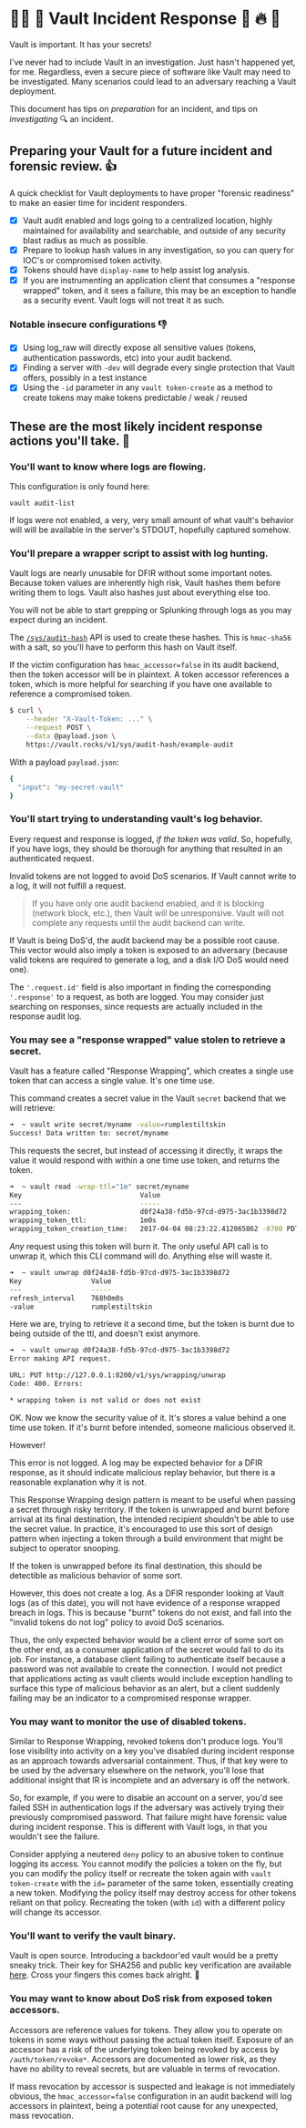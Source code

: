 # :rotating_light::fire: :key: Vault Incident Response :key: :fire: :rotating_light:
Vault is important. It has your secrets!

I've never had to include Vault in an investigation. Just hasn't happened yet, for me. Regardless, even a secure piece of software like Vault may need to be investigated. Many scenarios could lead to an adversary reaching a Vault deployment.

This document has tips on _preparation_ for an incident, and tips on _investigating_ :mag: an incident.

## Preparing your Vault for a future incident and forensic review. :thumbsup:
A quick checklist for Vault deployments to have proper "forensic readiness" to make an easier time for incident responders.

- [x] Vault audit enabled and logs going to a centralized location, highly maintained for availability and searchable, and outside of any security blast radius as much as possible.
- [x] Prepare to lookup hash values in any investigation, so you can query for IOC's or compromised token activity.
- [x] Tokens should have `display-name` to help assist log analysis.
- [x] If you are instrumenting an application client that consumes a "response wrapped" token, and it sees a failure, this may be an exception to handle as a security event. Vault logs will not treat it as such.

### Notable insecure configurations :thumbsdown:
- [x] Using log_raw will directly expose all sensitive values (tokens, authentication passwords, etc) into your audit backend.
- [x] Finding a server with `-dev` will degrade every single protection that Vault offers, possibly in a test instance
- [x] Using the `-id` parameter in any `vault token-create` as a method to create tokens may make tokens predictable / weak / reused

## These are the most likely incident response actions you'll take. :fire_engine:

### You'll want to know where logs are flowing.
This configuration is only found here:

`vault audit-list`

If logs were not enabled, a very, very small amount of what vault's behavior will will be available in the server's STDOUT, hopefully captured somehow.

### You'll prepare a wrapper script to assist with log hunting.
Vault logs are nearly unusable for DFIR without some important notes. Because token values are inherently high risk, Vault hashes them before writing them to logs. Vault also hashes just about everything else too.

You will not be able to start grepping or Splunking through logs as you may expect during an incident.

The [`/sys/audit-hash`](https://www.vaultproject.io/api/system/audit-hash.html) API is used to create these hashes. This is `hmac-sha56` with a salt, so you'll have to perform this hash on Vault itself.

If the victim configuration has `hmac_accessor=false` in its audit backend, then the token accessor will be in plaintext. A token accessor references a token, which is more helpful for searching if you have one available to reference a compromised token.

```bash
$ curl \
    --header "X-Vault-Token: ..." \
    --request POST \
    --data @payload.json \
    https://vault.rocks/v1/sys/audit-hash/example-audit
```
With a payload `payload.json`:
```bash
{
  "input": "my-secret-vault"
}
```

### You'll start trying to understanding vault's log behavior.
Every request and response is logged, _if the token was valid_. So, hopefully, if you have logs, they should be thorough for anything that resulted in an authenticated request.

Invalid tokens are not logged to avoid DoS scenarios. If Vault cannot write to a log, it will not fulfill a request.

> If you have only one audit backend enabled, and it is blocking (network block, etc.), then Vault will be unresponsive. Vault will not complete any requests until the audit backend can write.

If Vault is being DoS'd, the audit backend may be a possible root cause. This vector would also imply a token is exposed to an adversary (because valid tokens are required to generate a log, and a disk I/O DoS would need one).

The `'.request.id'` field is also important in finding the corresponding `'.response'` to a request, as both are logged. You may consider just searching on responses, since requests are actually included in the response audit log.

### You may see a "response wrapped" value stolen to retrieve a secret.
Vault has a feature called "Response Wrapping", which creates a single use token that can access a single value. It's one time use.

This command creates a secret value in the Vault `secret` backend that we will retrieve:

```bash
➜  ~ vault write secret/myname -value=rumplestiltskin          
Success! Data written to: secret/myname
```

This requests the secret, but instead of accessing it directly, it wraps the value it would respond with within a one time use token, and returns the token.

```bash
➜  ~ vault read -wrap-ttl="1m" secret/myname          
Key                          	Value
---                          	-----
wrapping_token:              	d0f24a38-fd5b-97cd-d975-3ac1b3398d72
wrapping_token_ttl:          	1m0s
wrapping_token_creation_time:	2017-04-04 08:23:22.412065862 -0700 PDT
```

*Any* request using this token will burn it. The only useful API call is to unwrap it, which this CLI command will do. Anything else will waste it.

```bash
➜  ~ vault unwrap d0f24a38-fd5b-97cd-d975-3ac1b3398d72
Key             	Value
---             	-----
refresh_interval	768h0m0s
-value          	rumplestiltskin
```

Here we are, trying to retrieve it a second time, but the token is burnt due to being outside of the ttl, and doesn't exist anymore.

```bash
➜  ~ vault unwrap d0f24a38-fd5b-97cd-d975-3ac1b3398d72
Error making API request.

URL: PUT http://127.0.0.1:8200/v1/sys/wrapping/unwrap
Code: 400. Errors:

* wrapping token is not valid or does not exist
```

OK. Now we know the security value of it. It's stores a value behind a one time use token. If it's burnt before intended, someone malicious observed it.

However!

This error is not logged. A log may be expected behavior for a DFIR response, as it should indicate malicious replay behavior, but there is a reasonable explanation why it is not.

This Response Wrapping design pattern is meant to be useful when passing a secret through risky territory. If the token is unwrapped and burnt before arrival at its final destination, the intended recipient shouldn't be able to use the secret value. In practice, it's encouraged to use this sort of design pattern when injecting a token through a build environment that might be subject to operator snooping.

If the token is unwrapped before its final destination, this should be detectible as malicious behavior of some sort.

However, this does not create a log. As a DFIR responder looking at Vault logs (as of this date), you will not have evidence of a response wrapped breach in logs. This is because "burnt" tokens do not exist, and fall into the "invalid tokens do not log" policy to avoid DoS scenarios.

Thus, the only expected behavior would be a client error of some sort on the other end, as a consumer application of the secret would fail to do its job. For instance, a database client failing to authenticate itself because a password was not available to create the connection. I would not predict that applications acting as vault clients would include exception handling to surface this type of malicious behavior as an alert, but a client suddenly failing may be an indicator to a compromised response wrapper.

### You may want to monitor the use of disabled tokens.
Similar to Response Wrapping, revoked tokens don't produce logs. You'll lose visibility into activity on a key you've disabled during incident response as an approach towards adversarial containment. Thus, if that key were to be used by the adversary elsewhere on the network, you'll lose that additional insight that IR is incomplete and an adversary is off the network.

So, for example, if you were to disable an account on a server, you'd see failed SSH in authentication logs if the adversary was actively trying their previously compromised password. That failure might have forensic value during incident response. This is different with Vault logs, in that you wouldn't see the failure.

Consider applying a neutered `deny` policy to an abusive token to continue logging its access. You cannot modify the policies a token on the fly, but you can modify the policy itself or recreate the token again with `vault token-create` with the `id=` parameter of the same token, essentially creating a new token. Modifying the policy itself may destroy access for other tokens reliant on that policy. Recreating the token (with `id`) with a different policy will change its accessor.

### You'll want to verify the vault binary.
Vault is open source. Introducing a backdoor'ed vault would be a pretty sneaky trick. Their key for SHA256 and public key verification are available [here](https://www.hashicorp.com/security/). Cross your fingers this comes back alright. :pray:

### You may want to know about DoS risk from exposed token accessors.
Accessors are reference values for tokens. They allow you to operate on tokens in some ways without passing the actual token itself. Exposure of an accessor has a risk of the underlying token being revoked by access by `/auth/token/revoke*`. Accessors are documented as lower risk, as they have no ability to reveal secrets, but are valuable in terms of revocation.

If mass revocation by accessor is suspected and leakage is not immediately obvious, the `hmac_accessor=false` configuration in an audit backend will log accessors in plaintext, being a potential root cause for any unexpected, mass revocation.
